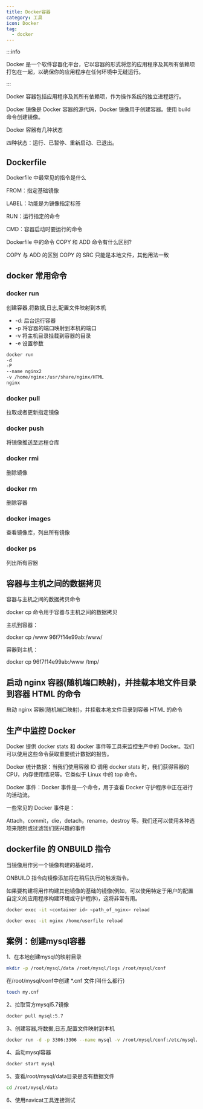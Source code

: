 ```yaml
---
title: Docker容器
category: 工具
icon: Docker
tag:
  - docker
---
```


:::info

Docker 是一个软件容器化平台，它以容器的形式将您的应用程序及其所有依赖项打包在一起，以确保你的应用程序在任何环境中无缝运行。

:::

Docker 容器包括应用程序及其所有依赖项，作为操作系统的独立进程运行。

Docker 镜像是 Docker 容器的源代码，Docker 镜像用于创建容器。使用 build 命令创建镜像。

Docker 容器有几种状态

四种状态：运行、已暂停、重新启动、已退出。

## Dockerfile

Dockerfile 中最常见的指令是什么

FROM：指定基础镜像

LABEL：功能是为镜像指定标签

RUN：运行指定的命令

CMD：容器启动时要运行的命令

Dockerfile 中的命令 COPY 和 ADD 命令有什么区别?

COPY 与 ADD 的区别 COPY 的 SRC 只能是本地文件，其他用法一致

## docker 常用命令

### docker run

创建容器,将数据,日志,配置文件映射到本机

- -d: 后台运行容器
- -p 将容器的端口映射到本机的端口
- -v 将主机目录挂载到容器的目录
- -e 设置参数

```bash
docker run 
-d 
-P 
--name nginx2 
-v /home/nginx:/usr/share/nginx/HTML 
nginx

```

### docker pull

拉取或者更新指定镜像

### docker push

将镜像推送至远程仓库

### docker rmi

删除镜像

### docker rm

删除容器

### docker images

查看镜像库，列出所有镜像

### docker ps

列出所有容器

## 容器与主机之间的数据拷贝

容器与主机之间的数据拷贝命令

docker cp 命令用于容器与主机之间的数据拷贝

主机到容器：

docker cp /www 96f7f14e99ab:/www/

容器到主机：

docker cp 96f7f14e99ab:/www /tmp/

## 启动 nginx 容器(随机端口映射)，并挂载本地文件目录到容器 HTML 的命令

启动 nginx 容器(随机端口映射)，并挂载本地文件目录到容器 HTML 的命令

## 生产中监控 Docker

Docker 提供 docker stats 和 docker 事件等工具来监控生产中的 Docker。我们可以使用这些命令获取重要统计数据的报告。

Docker 统计数据：当我们使用容器 ID 调用 docker stats 时，我们获得容器的 CPU，内存使用情况等。它类似于 Linux 中的 top 命令。

Docker 事件：Docker 事件是一个命令，用于查看 Docker 守护程序中正在进行的活动流。

一些常见的 Docker 事件是：

Attach，commit，die，detach，rename，destroy 等。我们还可以使用各种选项来限制或过滤我们感兴趣的事件

## dockerfile 的 ONBUILD 指令

当镜像用作另一个镜像构建的基础时，

ONBUILD 指令向镜像添加将在稍后执行的触发指令。

如果要构建将用作构建其他镜像的基础的镜像(例如，可以使用特定于用户的配置自定义的应用程序构建环境或守护程序)，这将非常有用。

```bash
docker exec -it <container id> <path_of_nginx> reload

docker exec -it nginx /home/userfile reload
```

## 案例：创建mysql容器

1、在本地创建mysql的映射目录

```bash
mkdir -p /root/mysql/data /root/mysql/logs /root/mysql/conf
```

在/root/mysql/conf中创建 *.cnf 文件(叫什么都行)

```bash
touch my.cnf
```

2、拉取官方mysql5.7镜像

```bash
docker pull mysql:5.7
```

3、创建容器,将数据,日志,配置文件映射到本机

```bash
docker run -d -p 3306:3306 --name mysql -v /root/mysql/conf:/etc/mysql/conf.d -v /root/mysql/logs:/logs -v /root/mysql/data:/var/lib/mysql -e MYSQL_ROOT_PASSWORD=root mysql:5.7
```

4、启动mysql容器

```bash
docker start mysql
```

5、查看/root/mysql/data目录是否有数据文件

```bash
cd /root/mysql/data
```

6、使用navicat工具连接测试
